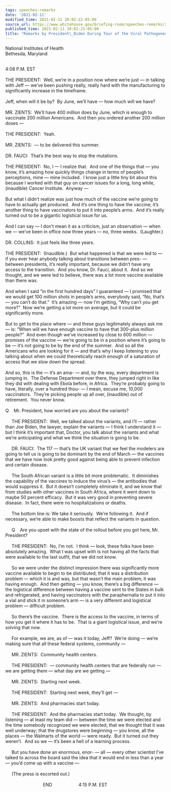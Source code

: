```yaml
---
tags: speeches-remarks
date: '2021-02-11'
modified_time: 2021-02-11 20:02:22-05:00
source_url: https://www.whitehouse.gov/briefing-room/speeches-remarks/2021/02/11/remarks-by-president-biden-during-tour-of-the-viral-pathogenesis-laboratory/
published_time: 2021-02-11 20:02:21-05:00
title: "Remarks by President\_Biden During Tour of the Viral Pathogenesis\_Laboratory"
---
```

 
National Institutes of Health  
Bethesda, Maryland  
 

4:08 P.M. EST  
   
THE PRESIDENT:  Well, we’re in a position now where we’re just — in
talking with Jeff — we’ve been pushing really, really hard with the
manufacturing to significantly increase in the timeframe.  
   
Jeff, when will it be by?  By June, we’ll have — how much will we
have?  
   
MR. ZIENTS:  We’ll have 400 million does by June, which is enough to
vaccinate 200 million Americans.  And then you ordered another 200
million doses —   
   
THE PRESIDENT:  Yeah.  
   
MR. ZIENTS:  — to be delivered this summer.   
   
DR. FAUCI:  That’s the best way to stop the mutations.   
   
THE PRESIDENT:  No, I — I realize that.  And one of the things that —
you know, it’s amazing how quickly things change in terms of people’s
perceptions, mine — mine included.  I know just a little tiny bit about
this because I worked with that guy on cancer issues for a long, long
while, (inaudible) Cancer Institute.  Anyway —  
   
But what I didn’t realize was just how much of the vaccine we’re going
to have to actually get produced.  And it’s one thing to have the
vaccine; it’s another thing to have vaccinators to put it into people’s
arms.  And it’s really turned out to be a gigantic logistical issue for
us.   
   
And I can say — I don’t mean it as a criticism, just an observation —
when we — we’ve been in office now three years — no, three weeks. 
(Laughter.)  
   
DR. COLLINS:  It just feels like three years.  
   
THE PRESIDENT:  (Inaudible.)  But what happened is that we were led to —
if you ever hear anybody talking about transitions between pres- —
between presidents, it’s really important, because we didn’t have any
access to the transition.  And you know, Dr. Fauci, about it.  And so we
thought, and we were led to believe, there was a lot more vaccine
available than there was.  
   
And when I said “in the first hundred days” I guaranteed — I promised
that we would get 100 million shots in people’s arms, everybody said,
“No, that’s — you can’t do that.”  It’s amazing — now I’m getting, “Why
can’t you get more?”  Now we’re getting a lot more on average, but it
could be significantly more.   
   
But to get to the place where — and these guys legitimately always ask
me — is: “When will we have enough vaccine to have that 300-plus million
people?”  And even though we’ve increased by close to 600 million —
promises of the vaccine — we’re going to be in a position where it’s
going to be — it’s not going to be by the end of the summer.  And so all
the Americans who are looking for it — and that’s why I keep listening
to you talking about when we could theoretically reach enough of a
saturation of access that we slow down the spread.   
   
And so, this is the — it’s an ama- — and, by the way, every department
is jumping in.  The Defense Department over there, they jumped right in
like they did with dealing with Ebola before, in Africa.  They’re
probably going to have, literally, over a hundred thou- — I mean, excuse
me, 10,000 vaccinators.  They’re picking people up all over, (inaudible)
out of retirement.  You never know.  
   
Q    Mr. President, how worried are you about the variants?  
   
     THE PRESIDENT:  Well, we talked about the variants, and I’ll —
rather than Joe Biden, the lawyer, explain the variants — I think I
understand it — but I think it’s important that, Doctor, you talk about
the variants and what we’re anticipating and what we think the situation
is going to be.  
   
     DR. FAUCI:  The 117 — that’s the UK variant that we feel the
modelers are going to tell us is going to be dominant by the end of
March — the vaccines that we have now look pretty good against being
able to prevent infection and certain disease.  
   
     The South African variant is a little bit more problematic.  It
diminishes the capability of the vaccines to induce the virus’s — the
antibodies that would suppress it.  But it doesn’t completely eliminate
it, and we know that from studies with other vaccines in South Africa,
where it went down to maybe 50 percent efficacy.  But it was very good
in preventing severe disease.  In fact, there were no hospitalizations
or deaths.  
   
     The bottom line is: We take it seriously.  We’re following it.  And
if necessary, we’re able to make boosts that reflect the variants in
question.  
   
     Q    Are you upset with the state of the rollout before you got
here, Mr. President?  
   
     THE PRESIDENT:  No, I’m not.  I think — look, these folks have been
absolutely amazing.  What I was upset with is not having all the facts
that were available to the last outfit, that we did not know.  
   
     So we were under the distinct impression there was significantly
more vaccine available to begin to be distributed; that it was a
distribution problem — which it is and was, but that wasn’t the main
problem; it was having enough.  And then getting — you know, there’s a
big difference — the logistical difference between having a vaccine sent
to the States in bulk and refrigerated, and having vaccinators with the
paraphernalia to put it into a vial and stick it in someone’s arm — is a
very different and logistical problem — difficult problem.  
   
     So there’s the vaccine.  There is the access to the vaccine, in
terms of how you get it where it has to be.  That is a giant logistical
issue, and we’re solving that now.  
   
     For example, we are, as of — was it today, Jeff?  We’re doing —
we’re making sure that all these federal systems, community —  
   
     MR. ZIENTS:  Community health centers.  
   
     THE PRESIDENT:  — community health centers that are federally run —
we are getting them — what day are we getting —  
   
     MR. ZIENTS:  Starting next week.  
   
     THE PRESIDENT:  Starting next week, they’ll get —  
   
     MR. ZIENTS:  And pharmacies start today.  
   
     THE PRESIDENT:  And the pharmacies start today.  We thought, by
listening — at least my team did — between the time we were elected and
the time somebody recognized we were elected, that we thought that it
was well underway; that the drugstores were beginning — you know, all
the places — the Walmarts of the world — were ready.  But it turned out
they weren’t.  And so we — it’s been a hell of a learning process.   
   
     But you have done an enormous, enor- — all — every other scientist
I’ve talked to across the board said the idea that it would end in less
than a year — you’d come up with a vaccine —  
   
     (The press is escorted out.)  
   
                              END                     4:15 P.M. EST
